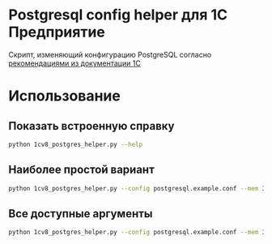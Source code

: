 # Postgresql config helper для 1С Предприятие
Скрипт, изменяющий конфигурацию PostgreSQL согласно [рекомендациями из документации 1С](https://its.1c.ru/db/metod8dev#content:5866:hdoc)

# Использование

## Показать встроенную справку

```sh
python 1cv8_postgres_helper.py --help
```

## Наиболее простой вариант

```sh
python 1cv8_postgres_helper.py --config postgresql.example.conf --mem 32GB
```

## Все доступные аргументы

```sh
python 1cv8_postgres_helper.py --config postgresql.example.conf --mem 32GB --cpu 8 --storage ssd --disable-synchronous-commit --enable-group-commit --no-backup
```
